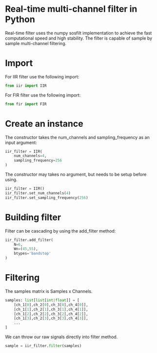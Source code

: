 Real-time multi-channel filter in Python
=============================

Real-time filter uses the numpy sosfilt implementation to achieve the fast computational speed and high stability. The filter is capable of sample by sample multi-channel filtering.


Import
======

For IIR filter use the following import:

```python
from iir import IIR
```

For FIR filter use the following import:

```python
from fir import FIR
```

Create an instance
==================

The constructor takes the num_channels and sampling_frequency as an input argument:

```python
iir_filter = IIR(
    num_channels=4,
    sampling_frequency=256
)
```

The constructor may takes no argument, but needs to be setup before using.

```python
iir_filter = IIR()
iir_filter.set_num_channels(4)
iir_filter.set_sampling_frequency(256)
```

Building filter
===============

Filter can be cascading by using the add_filter method:

```python
iir_filter.add_filter(
    N=6, 
    Wn=(45,55),
    btypes='bandstop'
)
```

Filtering
=========
The samples matrix is Samples x Channels.
```python
samples: list[list[int|float]] = [
    [ch_1[0],ch_2[0],ch_3[0],ch_4[0]],
    [ch_1[1],ch_2[1],ch_3[1],ch_4[1]],
    [ch_1[2],ch_2[2],ch_3[2],ch_4[2]],
    [ch_1[3],ch_2[3],ch_3[3],ch_4[3]],
    ...
]
```
We can throw our raw signals directly into filter method.
```python
sample = iir_filter.filter(samples)
```
